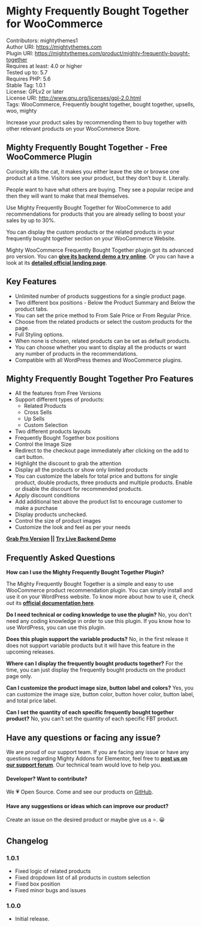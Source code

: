 # Mighty Frequently Bought Together for WooCommerce
Contributors: mightythemes1  
Author URI: https://mightythemes.com  
Plugin URI: https://mightythemes.com/product/mighty-frequently-bought-together  
Requires at least: 4.0 or higher  
Tested up to: 5.7  
Requires PHP: 5.6  
Stable Tag: 1.0.1  
License: GPLv2 or later  
License URI: http://www.gnu.org/licenses/gpl-2.0.html  
Tags: WooCommerce, Frequently bought together, bought together, upsells, woo, mighty

Increase your product sales by recommending them to buy together with other relevant products on your WooCommerce Store.

## Mighty Frequently Bought Together - Free WooCommerce Plugin

Curiosity kills the cat, it makes you either leave the site or browse one product at a time. Visitors see your product, but they don’t buy it. Literally.

People want to have what others are buying. They see a popular recipe and then they will want to make that meal themselves. 

Use Mighty Frequently Bought Together for WooCommerce to add recommendations for products that you are already selling to boost your sales by up to 30%.

You can display the custom products or the related products in your frequently bought together section on your WooCommerce Website.

Mighty WooCommerce Frequently Bought Together plugin got its advanced pro version. You can **[give its backend demo a try online](https://try.mightythemes.com/mighty-frequently-bought-together/product/hoodie-with-zipper/)**. Or you can have a look at its **[detailed official landing page](https://mightythemes.com/product/mighty-frequently-bought-together/)**.


## Key Features
* Unlimited number of products suggestions for a single product page.
* Two different box positions - Below the Product Summary and Below the product tabs.
* You can set the price method to From Sale Price or From Regular Price.
* Choose from the related products or select the custom products for the page.
* Full Styling options.
* When none is chosen, related products can be set as default products.
* You can choose whether you want to display all the products or want any number of products in the recommendations.
* Compatible with all WordPress themes and WooCommerce plugins.

## Mighty Frequently Bought Together Pro Features
* All the features from Free Versions
* Support different types of products:
    * Related Products
    * Cross Sells
    * Up Sells
    * Custom Selection
* Two different products layouts
* Frequently Bought Together box positions
* Control the Image Size
* Redirect to the checkout page immediately after clicking on the add to cart button.
* Highlight the discount to grab the attention
* Display all the products or show only limited products
* You can customize the labels for total price and buttons for single product, double products, three products and multiple products. Enable or disable the discount for recommended products.
* Apply discount conditions
* Add additional text above the product list to encourage customer to make a purchase
* Display products unchecked.
* Control the size of product images
* Customize the look and feel as per your needs

**[Grab Pro Version](https://mightythemes.com/product/mighty-frequently-bought-together) || [Try Live Backend Demo](https://try.mightythemes.com/mighty-frequently-bought-together/product/hoodie-with-zipper/)**

## Frequently Asked Questions

**How can I use the Mighty Frequently Bought Together Plugin?**

The Mighty Frequently Bought Together is a simple and easy to use WooCommerce product recommendation plugin. You can simply install and use it on your WordPress website. To know more about how to use it, check out its **[official documentation here](https://mightythemes.com/docs/docs-category/mighty-fbt/)**.

**Do I need technical or coding knowledge to use the plugin?**
No, you don't need any coding knowledge in order to use this plugin. If you know how to use WordPress, you can use this plugin.

**Does this plugin support the variable products?**
No, in the first release it does not support variable products but it will have this feature in the upcoming releases.

**Where can I display the frequently bought products together?**
For the time, you can just display the frequently bought products on the product page only.

**Can I customize the product image size, button label and colors?**
Yes, you can customize the image size, button color, button hover color, button label, and total price label.

**Can I set the quantity of each specific frequently bought together product?**
No, you can’t set the quantity of each specific FBT product.

## Have any questions or facing any issue?
We are proud of our support team. If you are facing any issue or have any questions regarding Mighty Addons for Elementor, feel free to **[post us on our support forum](https://mightythemes.com/support/c/mighty-addons/)**. Our technical team would love to help you. 

#### Developer? Want to contribute?

We 💗 Open Source. Come and see our products on [GitHub](https://github.com/mightythemes).

#### Have any suggestions or ideas which can improve our product?
Create an issue on the desired product or maybe give us a ⭐. 😀

## Changelog

### 1.0.1
* Fixed logic of related products
* Fixed dropdown list of all products in custom selection
* Fixed box position
* Fixed minor bugs and issues

### 1.0.0
* Initial release.